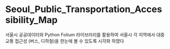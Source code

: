 # Seoul_Public_Transportation_Accessibility_Map

서울시 공공데이터와 Python Folium 라이브러리를 활용하여 서울시 각 지역에서 대중교통 접근성 (버스, 디하철)을 한눈에 볼 수 있도록 시각화 하였다
